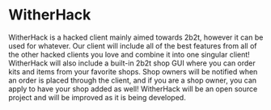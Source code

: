 # WitherHack
WitherHack is a hacked client mainly aimed towards 2b2t, however it can be used for whatever. Our client will include all of the best features from all of the other hacked clients you love and combine it into one singular client! WitherHack will also include a built-in 2b2t shop GUI where you can order kits and items from your favorite shops. Shop owners will be notified when an order is placed through the client, and if you are a shop owner, you can apply to have your shop added as well! WitherHack will be an open source project and will be improved as it is being developed.
